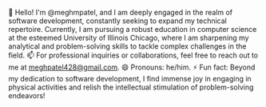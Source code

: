 👋 Hello! I'm @meghmpatel, and I am deeply engaged in the realm of software development, constantly seeking to expand my technical repertoire. Currently, I am pursuing a robust education in computer science at the esteemed University of Illinois Chicago, where I am sharpening my analytical and problem-solving skills to tackle complex challenges in the field.
📫 For professional inquiries or collaborations, feel free to reach out to me at meghpatel428@gmail.com.
😄 Pronouns: he/him.
⚡ Fun fact: Beyond my dedication to software development, I find immense joy in engaging in physical activities and relish the intellectual stimulation of problem-solving endeavors!

<!---
meghmpatel/meghmpatel is a ✨ special ✨ repository because its `README.md` (this file) appears on your GitHub profile.
You can click the Preview link to take a look at your changes.
--->
